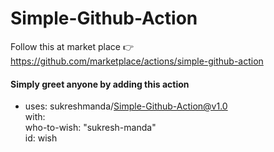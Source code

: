 # Simple-Github-Action

Follow this at market place 👉 https://github.com/marketplace/actions/simple-github-action

#### Simply greet anyone by adding this action

- uses: sukreshmanda/Simple-Github-Action@v1.0<br />
  with:<br />
   who-to-wish: "sukresh-manda"<br />
  id: wish<br />
